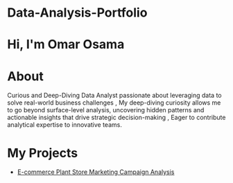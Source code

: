 # Data-Analysis-Portfolio
# Hi, I'm Omar Osama
# About
Curious and Deep-Diving Data Analyst passionate about leveraging data to solve real-world business challenges , My deep-diving curiosity allows me to go beyond surface-level analysis, uncovering hidden patterns and actionable insights that drive strategic decision-making , Eager to contribute analytical expertise to innovative teams.
# My Projects
* [E-commerce Plant Store Marketing Campaign Analysis](https://github.com/OmarOsamaShaheen/E-commerce_Plant_Store_Marketing_Analysis)
